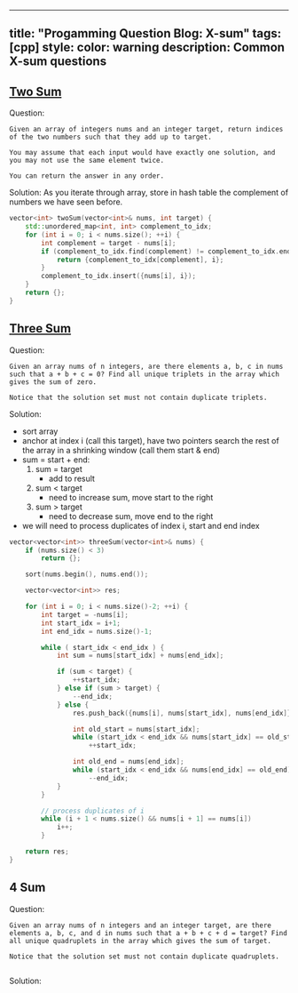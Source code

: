 
---
title: "Progamming Question Blog: X-sum"
tags: [cpp]
style:
color: warning
description: Common X-sum questions
---

## [Two Sum](https://leetcode.com/problems/two-sum/)
Question:
```
Given an array of integers nums and an integer target, return indices of the two numbers such that they add up to target.

You may assume that each input would have exactly one solution, and you may not use the same element twice.

You can return the answer in any order.
```

Solution:
As you iterate through array, store in hash table the complement of numbers we have seen before.

```cpp
vector<int> twoSum(vector<int>& nums, int target) {
    std::unordered_map<int, int> complement_to_idx;
    for (int i = 0; i < nums.size(); ++i) {
        int complement = target - nums[i];
        if (complement_to_idx.find(complement) != complement_to_idx.end()) {
            return {complement_to_idx[complement], i};
        }
        complement_to_idx.insert({nums[i], i});
    }
    return {};
}
```

## [Three Sum](https://leetcode.com/problems/3sum/)
Question:
```
Given an array nums of n integers, are there elements a, b, c in nums such that a + b + c = 0? Find all unique triplets in the array which gives the sum of zero.

Notice that the solution set must not contain duplicate triplets.
```

Solution:
- sort array
- anchor at index i (call this target), have two pointers search the rest of the array in a shrinking window (call them start & end)
- sum = start + end:
    1. sum = target
        - add to result
    2. sum < target
        - need to increase sum, move start to the right
    3. sum > target
        - need to decrease sum, move end to the right
- we will need to process duplicates of index i, start and end index

```cpp
vector<vector<int>> threeSum(vector<int>& nums) {
    if (nums.size() < 3)
        return {};

    sort(nums.begin(), nums.end());

    vector<vector<int>> res;

    for (int i = 0; i < nums.size()-2; ++i) {
        int target = -nums[i];
        int start_idx = i+1;
        int end_idx = nums.size()-1;

        while ( start_idx < end_idx ) {
            int sum = nums[start_idx] + nums[end_idx];

            if (sum < target) {
                ++start_idx;
            } else if (sum > target) {
                --end_idx;
            } else {
                res.push_back({nums[i], nums[start_idx], nums[end_idx]});

                int old_start = nums[start_idx];
                while (start_idx < end_idx && nums[start_idx] == old_start)
                    ++start_idx;

                int old_end = nums[end_idx];
                while (start_idx < end_idx && nums[end_idx] == old_end)
                    --end_idx;
            }
        }

        // process duplicates of i
        while (i + 1 < nums.size() && nums[i + 1] == nums[i])
            i++;
        }

    return res;
}
```


## 4 Sum
Question:
```
Given an array nums of n integers and an integer target, are there elements a, b, c, and d in nums such that a + b + c + d = target? Find all unique quadruplets in the array which gives the sum of target.

Notice that the solution set must not contain duplicate quadruplets.


```

Solution:
